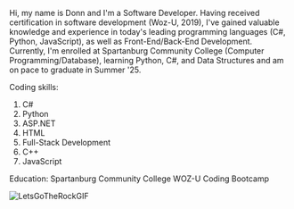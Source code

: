 Hi, my name is Donn and I'm a Software Developer.  Having received certification in software development (Woz-U, 2019), I've gained valuable knowledge and experience in today's leading programming languages (C#, Python, JavaScript), as well as Front-End/Back-End Development.  Currently, I'm enrolled at Spartanburg Community College (Computer Programming/Database), learning Python, C#, and Data Structures and am on pace to graduate in Summer '25.

Coding skills: 
1. C#
2. Python
3. ASP.NET
4. HTML
5. Full-Stack Development
6. C++
7. JavaScript

Education:
Spartanburg Community College
WOZ-U Coding Bootcamp

![LetsGoTheRockGIF](https://github.com/user-attachments/assets/5a7b3ae4-54ce-47d6-9c64-e0c8b278d376)


<!--
**DGerald12/DGerald12** is a ✨ _special_ ✨ repository because its `README.md` (this file) appears on your GitHub profile.

Here are some ideas to get you started:

- 🔭 I’m currently working on ...
- 🌱 I’m currently learning ...
- 👯 I’m looking to collaborate on ...
- 🤔 I’m looking for help with ...
- 💬 Ask me about ...
- 📫 How to reach me: ...
- 😄 Pronouns: ...
- ⚡ Fun fact: ...
-->
